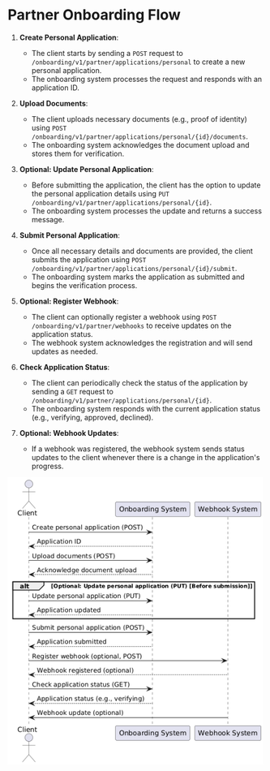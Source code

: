 # Partner Onboarding Flow

1. **Create Personal Application**:
    - The client starts by sending a `POST` request to `/onboarding/v1/partner/applications/personal` to create a new personal application.
    - The onboarding system processes the request and responds with an application ID.

2. **Upload Documents**:
    - The client uploads necessary documents (e.g., proof of identity) using `POST /onboarding/v1/partner/applications/personal/{id}/documents`.
    - The onboarding system acknowledges the document upload and stores them for verification.

3. **Optional: Update Personal Application**:
    - Before submitting the application, the client has the option to update the personal application details using `PUT /onboarding/v1/partner/applications/personal/{id}`.
    - The onboarding system processes the update and returns a success message.

4. **Submit Personal Application**:
    - Once all necessary details and documents are provided, the client submits the application using `POST /onboarding/v1/partner/applications/personal/{id}/submit`.
    - The onboarding system marks the application as submitted and begins the verification process.

5. **Optional: Register Webhook**:
    - The client can optionally register a webhook using `POST /onboarding/v1/partner/webhooks` to receive updates on the application status.
    - The webhook system acknowledges the registration and will send updates as needed.

6. **Check Application Status**:
    - The client can periodically check the status of the application by sending a `GET` request to `/onboarding/v1/partner/applications/personal/{id}`.
    - The onboarding system responds with the current application status (e.g., verifying, approved, declined).

7. **Optional: Webhook Updates**:
    - If a webhook was registered, the webhook system sends status updates to the client whenever there is a change in the application's progress.



![img.png](img/img.png)